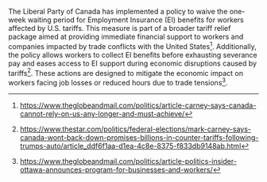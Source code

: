 The Liberal Party of Canada has implemented a policy to waive the one-week waiting period for Employment Insurance (EI) benefits for workers affected by U.S. tariffs. This measure is part of a broader tariff relief package aimed at providing immediate financial support to workers and companies impacted by trade conflicts with the United States[^1]. Additionally, the policy allows workers to collect EI benefits before exhausting severance pay and eases access to EI support during economic disruptions caused by tariffs[^2]. These actions are designed to mitigate the economic impact on workers facing job losses or reduced hours due to trade tensions[^3].

[^1]: https://www.theglobeandmail.com/politics/article-carney-says-canada-cannot-rely-on-us-any-longer-and-must-achieve/
[^2]: https://www.thestar.com/politics/federal-elections/mark-carney-says-canada-wont-back-down-promises-billions-in-counter-tariffs-following-trumps-auto/article_ddf6f1aa-d1ea-4c8e-8375-f833db9148ab.html
[^3]: https://www.theglobeandmail.com/politics/article-politics-insider-ottawa-announces-program-for-businesses-and-workers/
